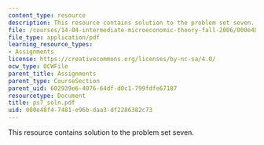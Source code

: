 ```yaml
---
content_type: resource
description: This resource contains solution to the problem set seven.
file: /courses/14-04-intermediate-microeconomic-theory-fall-2006/000e48f47481e96bdaa3df2286382c73_ps7_soln.pdf
file_type: application/pdf
learning_resource_types:
- Assignments
license: https://creativecommons.org/licenses/by-nc-sa/4.0/
ocw_type: OCWFile
parent_title: Assignments
parent_type: CourseSection
parent_uid: 602939e6-4076-64df-d0c1-799fdfe67187
resourcetype: Document
title: ps7_soln.pdf
uid: 000e48f4-7481-e96b-daa3-df2286382c73
---
```

This resource contains solution to the problem set seven.
